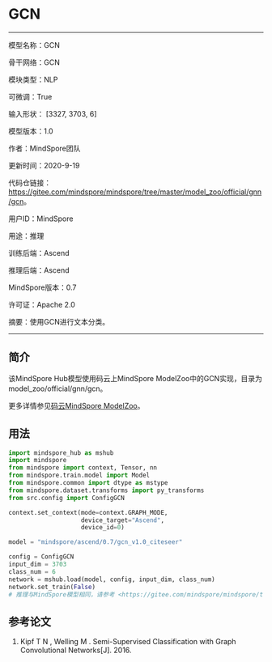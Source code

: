# GCN

---

模型名称：GCN

骨干网络：GCN

模块类型：NLP

可微调：True

输入形状： [3327, 3703, 6]

模型版本：1.0

作者：MindSpore团队

更新时间：2020-9-19

代码仓链接：<https://gitee.com/mindspore/mindspore/tree/master/model_zoo/official/gnn/gcn>。

用户ID：MindSpore

用途：推理

训练后端：Ascend

推理后端：Ascend

MindSpore版本：0.7

许可证：Apache 2.0

摘要：使用GCN进行文本分类。

---

## 简介

该MindSpore Hub模型使用码云上MindSpore ModelZoo中的GCN实现，目录为model_zoo/official/gnn/gcn。

更多详情参见[码云MindSpore ModelZoo](https://gitee.com/mindspore/mindspore/blob/master/model_zoo/official/gnn/gcn/README.md)。

## 用法

```python
import mindspore_hub as mshub
import mindspore
from mindspore import context, Tensor, nn
from mindspore.train.model import Model
from mindspore.common import dtype as mstype
from mindspore.dataset.transforms import py_transforms
from src.config import ConfigGCN

context.set_context(mode=context.GRAPH_MODE,
                    device_target="Ascend",
                    device_id=0)

model = "mindspore/ascend/0.7/gcn_v1.0_citeseer"

config = ConfigGCN
input_dim = 3703
class_num = 6
network = mshub.load(model, config, input_dim, class_num)
network.set_train(False)
# 推理与MindSpore模型相同，请参考 <https://gitee.com/mindspore/mindspore/tree/master/model_zoo/official/gnn/gcn>。
```

## 参考论文

1. Kipf T N , Welling M . Semi-Supervised Classification with Graph Convolutional Networks[J]. 2016.
